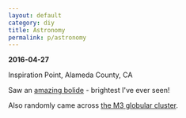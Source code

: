 ```yaml
---
layout: default
category: diy
title: Astronomy
permalink: p/astronomy
---
```


**2016-04-27**

Inspiration Point, Alameda County, CA

Saw an [amazing bolide](http://www.amsmeteors.org/members/imo_view/event/2016/1572) - brightest I've ever seen!

Also randomly came across [the M3 globular cluster](https://en.wikipedia.org/wiki/Messier_3).

